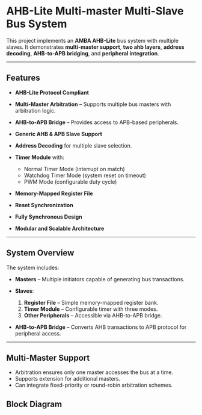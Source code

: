 # AHB-Lite Multi-master Multi-Slave Bus System

This project implements an **AMBA AHB-Lite** bus system with multiple slaves. It demonstrates **multi-master support**, **two ahb layers**, **address decoding**, **AHB-to-APB bridging**, and **peripheral integration**.

---

## **Features**

* **AHB-Lite Protocol Compliant**
* **Multi-Master Arbitration** – Supports multiple bus masters with arbitration logic.
* **AHB-to-APB Bridge** – Provides access to APB-based peripherals.
* **Generic AHB & APB Slave Support**
* **Address Decoding** for multiple slave selection.
* **Timer Module** with:

  * Normal Timer Mode (interrupt on match)
  * Watchdog Timer Mode (system reset on timeout)
  * PWM Mode (configurable duty cycle)
* **Memory-Mapped Register File**
* **Reset Synchronization**
* **Fully Synchronous Design**
* **Modular and Scalable Architecture**

---

## **System Overview**

The system includes:

* **Masters** – Multiple initiators capable of generating bus transactions.
* **Slaves**:

  1. **Register File** – Simple memory-mapped register bank.
  2. **Timer Module** – Configurable timer with three modes.
  3. **Other Peripherals** – Accessible via AHB-to-APB bridge.
* **AHB-to-APB Bridge** – Converts AHB transactions to APB protocol for peripheral access.

---

## **Multi-Master Support**

* Arbitration ensures only one master accesses the bus at a time.
* Supports extension for additional masters.
* Can integrate fixed-priority or round-robin arbitration schemes.


## **Block Diagram**
